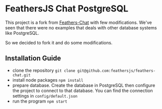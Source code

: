 # FeathersJS Chat PostgreSQL

This project is a fork from [Feathers-Chat](https://github.com/feathersjs/feathers-chat) with few modifications.
We've seen that there were no examples that deals with other database systems like PostgreSQL.

So we decided to fork it and do some modifications.

## Installation Guide
* clone the repository ```git clone git@github.com:feathersjs/feathers-chat.git```
* install node packages ```npm install```
* prepare database. Create the database in PostgreSQL then configure the project to connect to that database. You can find the connection settings in ```config/default.json```
* run the program ```npm start```
